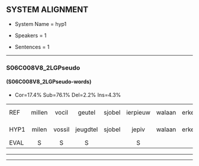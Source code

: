 
## SYSTEM ALIGNMENT

- System Name = hyp1

- Speakers = 1

- Sentences = 1

---

### S06C008V8_2LGPseudo

#### (S06C008V8_2LGPseudo-words)

- Cor=17.4%	Sub=76.1%	Del=2.2%	Ins=4.3%

|  |  |  |  |  |  |  |  |  |  |  |  |  |  |  |  |  |  |  |  |  |  |  |  |  |  |  |  |  |  |  |  |  |  |  |  |  |  |  |  |  |  |  |  |  |  |  |
|:--- |:---:|:---:|:---:|:---:|:---:|:---:|:---:|:---:|:---:|:---:|:---:|:---:|:---:|:---:|:---:|:---:|:---:|:---:|:---:|:---:|:---:|:---:|:---:|:---:|:---:|:---:|:---:|:---:|:---:|:---:|:---:|:---:|:---:|:---:|:---:|:---:|:---:|:---:|:---:|:---:|:---:|:---:|:---:|:---:|:---:|:---:|
| REF | millen | vocil | geutel | sjobel | ierpieuw | walaan | erke | * | * | haweel | saarweng | gevicht | eemde | bepoud | orstalk | veten*(vetten) | gefouw | vurpaand | * | nizung | fiewon | kneurem | vawaai | strellen*(strelen) | zwieten | foetbans | oonste | muider |  | grijnken | * | schielstaug | prilsood | vloender | milste |  | veurder | kloeien | ulen | orponk | schodig | ijpo | menuur | spreikje | hiffreeuw | wooien*(hooi) |
| HYP1 | milen | vossil | jeugdtel | sjobel | jepiv | walaan | erke | hawa | ha | hawel | sarwen | gevicht |  | ende | beoud | oorstalk-wetten | gefaaw | vuurpant | zi | nisun | fiwoon | kneuren | vawaai | strilen | suwietsen | voetbans | onstel | muider | grijnker | schies | schistau | briet | oot | flunder | milste | vul | dr | kloien | lun | oorponk | schondig | epel | menuur | sprekja | guifriel | hooi |
| EVAL | S | S | S |  | S |  |  | S | S | S | S |  | D | S | S | S | S | S | S | S | S | S |  | S | S | S | S |  | I | S | S | S | S | S |  | I | S | S | S | S | S | S |  | S | S | S |
---

---
